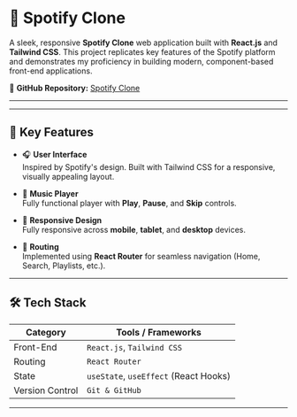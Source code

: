 # 🎵 Spotify Clone

A sleek, responsive **Spotify Clone** web application built with **React.js** and **Tailwind CSS**. This project replicates key features of the Spotify platform and demonstrates my proficiency in building modern, component-based front-end applications.


🔗 **GitHub Repository:** [Spotify Clone](https://github.com/chathurikashyamali/spotify-clone.git)

---

---

## 🚀 Key Features

- 🎧 **User Interface**  
  Inspired by Spotify's design. Built with Tailwind CSS for a responsive, visually appealing layout.

- 🎼 **Music Player**  
  Fully functional player with **Play**, **Pause**, and **Skip** controls.

- 📱 **Responsive Design**  
  Fully responsive across **mobile**, **tablet**, and **desktop** devices.

- 🔀 **Routing**  
  Implemented using **React Router** for seamless navigation (Home, Search, Playlists, etc.).

---

## 🛠️ Tech Stack

| Category      | Tools / Frameworks                  |
|---------------|-------------------------------------|
| Front-End     | `React.js`, `Tailwind CSS`          |
| Routing       | `React Router`                      |
| State         | `useState`, `useEffect` (React Hooks) |
| Version Control | `Git & GitHub`                    |

---



 
 
